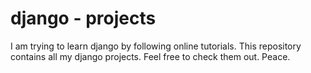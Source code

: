 # django - projects

I am trying to learn django by following online tutorials. This repository contains all my django projects. Feel free to check them out. Peace.
